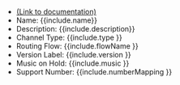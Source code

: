 <ul>
<li><a href="https://help.webex.com/en-us/article/n5595zd/Webex-Contact-Center-Setup-and-Administration-Guide#task_FA5BE788E7DAFE8BFCC8D35FC67D9DB5" target="_blank">(Link to documentation)</a></li>
<li>Name: {{include.name}}</li>
<li>Description: {{include.description}}</li>
<li>Channel Type: {{include.type }}</li>
<li>Routing Flow: {{include.flowName }}</li>
<li>Version Label: {{include.version }}</li>
<li>Music on Hold: {{include.music }}</li>
<li>Support Number: {{include.numberMapping }}</li>
</ul>
